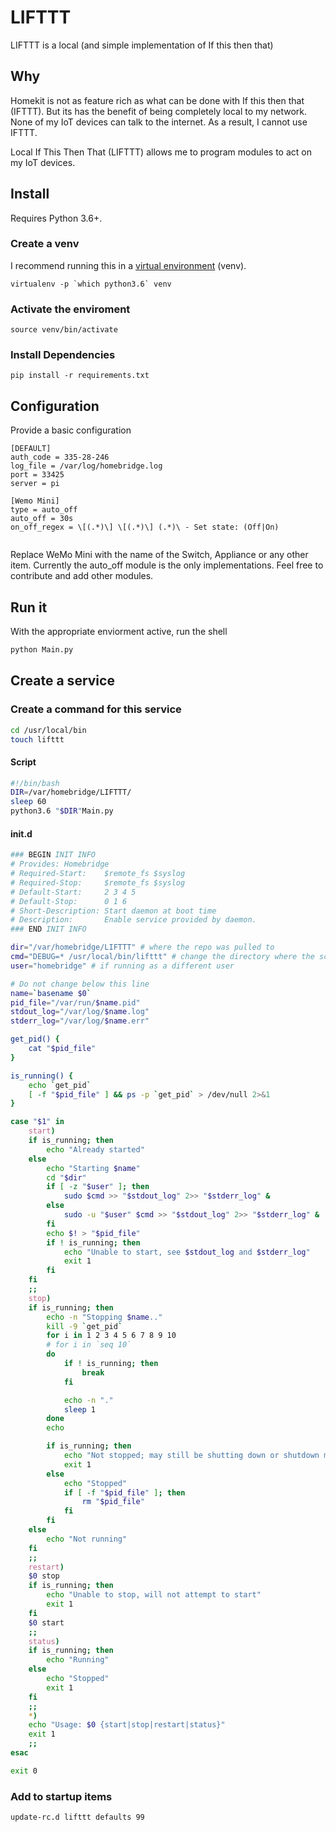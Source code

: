 # LIFTTT
LIFTTT is a local (and simple implementation of If this then that)

## Why

Homekit is not as feature rich as what can be done with If this then that (IFTTT). But its has the benefit of being completely local to my network.
None of my IoT devices can talk to the internet. As a result, I cannot use IFTTT. 

Local If This Then That (LIFTTT) allows me to program modules to act on my IoT devices. 

## Install

Requires Python 3.6+. 

 

### Create a venv
I recommend running this in a [virtual environment](https://docs.python.org/3/library/venv.html) (venv).

```virtualenv -p `which python3.6` venv```

### Activate the enviroment
```source venv/bin/activate```

### Install Dependencies
```pip install -r requirements.txt```

## Configuration
Provide a basic configuration

```buildoutcfg
[DEFAULT]
auth_code = 335-28-246
log_file = /var/log/homebridge.log
port = 33425
server = pi

[Wemo Mini]
type = auto_off
auto_off = 30s
on_off_regex = \[(.*)\] \[(.*)\] (.*)\ - Set state: (Off|On)


```

Replace WeMo Mini with the name of the Switch, Appliance or any other item. Currently the auto_off module is the only implementations. Feel free to contribute and add other modules.

## Run it
With the appropriate enviorment active, run the shell
```bash
python Main.py
``` 

## Create a service

### Create a command for this service

```bash
cd /usr/local/bin
touch lifttt
```

#### Script
```bash
#!/bin/bash
DIR=/var/homebridge/LIFTTT/
sleep 60
python3.6 "$DIR"Main.py
```

#### init.d
```bash
### BEGIN INIT INFO
# Provides: Homebridge
# Required-Start:    $remote_fs $syslog
# Required-Stop:     $remote_fs $syslog
# Default-Start:     2 3 4 5
# Default-Stop:      0 1 6
# Short-Description: Start daemon at boot time
# Description:       Enable service provided by daemon.
### END INIT INFO

dir="/var/homebridge/LIFTTT" # where the repo was pulled to
cmd="DEBUG=* /usr/local/bin/lifttt" # change the directory where the script was made
user="homebridge" # if running as a different user

# Do not change below this line
name=`basename $0`
pid_file="/var/run/$name.pid"
stdout_log="/var/log/$name.log"
stderr_log="/var/log/$name.err"

get_pid() {
    cat "$pid_file"
}

is_running() {
    echo `get_pid`
    [ -f "$pid_file" ] && ps -p `get_pid` > /dev/null 2>&1
}

case "$1" in
    start)
    if is_running; then
        echo "Already started"
    else
        echo "Starting $name"
        cd "$dir"
        if [ -z "$user" ]; then
            sudo $cmd >> "$stdout_log" 2>> "$stderr_log" &
        else
            sudo -u "$user" $cmd >> "$stdout_log" 2>> "$stderr_log" &
        fi
        echo $! > "$pid_file"
        if ! is_running; then
            echo "Unable to start, see $stdout_log and $stderr_log"
            exit 1
        fi
    fi
    ;;
    stop)
    if is_running; then
        echo -n "Stopping $name.."
        kill -9 `get_pid`
        for i in 1 2 3 4 5 6 7 8 9 10
        # for i in `seq 10`
        do
            if ! is_running; then
                break
            fi

            echo -n "."
            sleep 1
        done
        echo

        if is_running; then
            echo "Not stopped; may still be shutting down or shutdown may have failed"
            exit 1
        else
            echo "Stopped"
            if [ -f "$pid_file" ]; then
                rm "$pid_file"
            fi
        fi
    else
        echo "Not running"
    fi
    ;;
    restart)
    $0 stop
    if is_running; then
        echo "Unable to stop, will not attempt to start"
        exit 1
    fi
    $0 start
    ;;
    status)
    if is_running; then
        echo "Running"
    else
        echo "Stopped"
        exit 1
    fi
    ;;
    *)
    echo "Usage: $0 {start|stop|restart|status}"
    exit 1
    ;;
esac

exit 0

```

### Add to startup items

```shell
update-rc.d lifttt defaults 99
```


